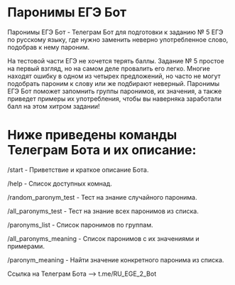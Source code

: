 # Паронимы ЕГЭ Бот
Паронимы ЕГЭ Бот - Телеграм Бот для подготовки к заданию № 5 ЕГЭ по русскому языку, где нужно заменить неверно употребленное слово, подобрав к нему пароним.

На тестовой части ЕГЭ не хочется терять баллы. Задание № 5 простое на первый взгляд, но на самом деле провалить его легко. Многие находят ошибку в одном из четырех предложений, но часто не могут подобрать пароним к слову или же подбирают неверный. Паронимы ЕГЭ Бот поможет запомнить группы паронимов, их значения, а также приведет примеры их употребления, чтобы вы наверняка заработали балл на этом хитром задании!

# Ниже приведены команды Телеграм Бота и их описание:
/start - Приветствие и краткое описание Бота.

/help - Список доступных комнад.

/random_paronym_test - Тест на знание случайного паронима.

/all_paronyms_test - Тест на знание всех паронимов из списка.

/paronyms_list - Список паронимов по группам.

/all_paronyms_meaning - Список паронимов с их значениями и примерами.

/paronym_meaning - Найти значение конкретного паронима из списка.

Ссылка на Телеграм Бота --> t.me/RU_EGE_2_Bot
